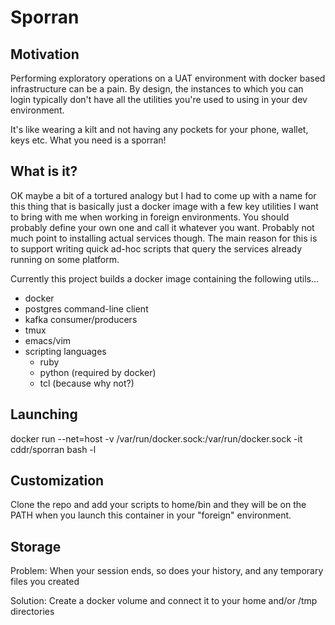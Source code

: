 # Sporran

## Motivation

Performing exploratory operations on a UAT environment with docker based
infrastructure can be a pain. By design, the instances to which you can
login typically don't have all the utilities you're used to using in your
dev environment.

It's like wearing a kilt and not having any pockets for your phone, wallet,
keys etc. What you need is a sporran!

## What is it?

OK maybe a bit of a tortured analogy but I had to come up with a name for
this thing that is basically just a docker image with a few key utilities
I want to bring with me when working in foreign environments. You should
probably define your own one and call it whatever you want. Probably not
much point to installing actual services though. The main reason for this
is to support writing quick ad-hoc scripts that query the services
already running on some platform.

Currently this project builds a docker image containing the following
utils...

 * docker
 * postgres command-line client
 * kafka consumer/producers
 * tmux
 * emacs/vim
 * scripting languages
     - ruby
     - python (required by docker)
     - tcl (because why not?)


## Launching

docker run --net=host -v /var/run/docker.sock:/var/run/docker.sock -it cddr/sporran bash -l
 
## Customization

Clone the repo and add your scripts to home/bin and they will be on the
PATH when you launch this container in your "foreign" environment.

## Storage

Problem: When your session ends, so does your history, and any temporary
         files you created

Solution: Create a docker volume and connect it to your home and/or /tmp
          directories




